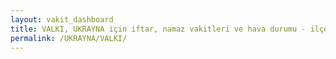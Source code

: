 ```yaml
---
layout: vakit_dashboard
title: VALKI, UKRAYNA için iftar, namaz vakitleri ve hava durumu - ilçe/eyalet seç
permalink: /UKRAYNA/VALKI/
---
```


<script type="text/javascript">
  var GLOBAL_COUNTRY = 'UKRAYNA';
  var GLOBAL_CITY = 'VALKI';
  var GLOBAL_STATE = '';
  var lat = 72;
  var lon = 21;
</script>
